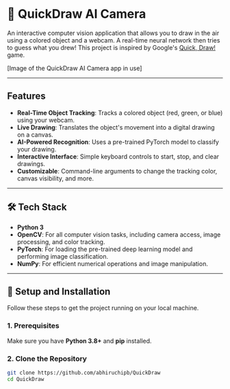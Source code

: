 # 🎨 QuickDraw AI Camera

An interactive computer vision application that allows you to draw in the air using a colored object and a webcam. A real-time neural network then tries to guess what you drew! This project is inspired by Google's [Quick, Draw!](https://quickdraw.withgoogle.com/) game.

[Image of the QuickDraw AI Camera app in use]

***

## Features

* **Real-Time Object Tracking**: Tracks a colored object (red, green, or blue) using your webcam.
* **Live Drawing**: Translates the object's movement into a digital drawing on a canvas.
* **AI-Powered Recognition**: Uses a pre-trained PyTorch model to classify your drawing.
* **Interactive Interface**: Simple keyboard controls to start, stop, and clear drawings.
* **Customizable**: Command-line arguments to change the tracking color, canvas visibility, and more.

***

## 🛠️ Tech Stack

* **Python 3**
* **OpenCV**: For all computer vision tasks, including camera access, image processing, and color tracking.
* **PyTorch**: For loading the pre-trained deep learning model and performing image classification.
* **NumPy**: For efficient numerical operations and image manipulation.

***

## 🚀 Setup and Installation

Follow these steps to get the project running on your local machine.

### **1. Prerequisites**

Make sure you have **Python 3.8+** and **pip** installed.

### **2. Clone the Repository**

```bash
git clone https://github.com/abhiruchipb/QuickDraw
cd QuickDraw
